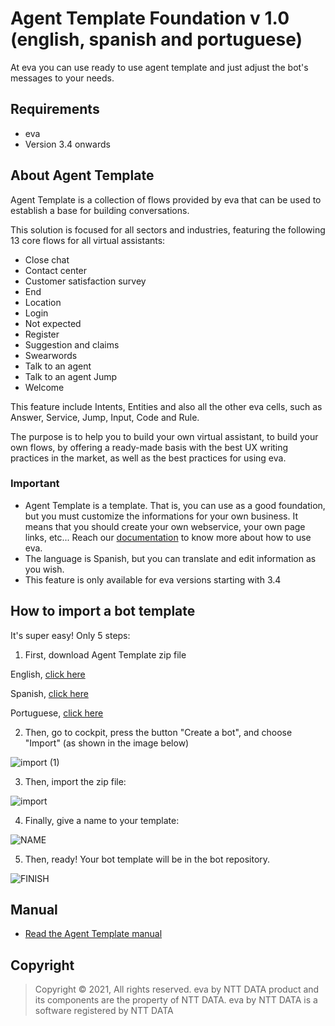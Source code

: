 # Agent Template Foundation v 1.0 (english, spanish and portuguese)

At eva you can use ready to use agent template and just adjust the bot's messages to your needs.

## Requirements 
- eva
- Version 3.4 onwards

## About Agent Template 
Agent Template is a collection of flows provided by eva that can be used to establish a base for building conversations.

This solution is focused for all sectors and industries, featuring the following 13 core flows for all virtual assistants:

- Close chat 
- Contact center
- Customer satisfaction survey
- End
- Location 
- Login 
- Not expected 
- Register 
- Suggestion and claims
- Swearwords
- Talk to an agent
- Talk to an agent Jump
- Welcome

This feature include Intents, Entities and also all the other eva cells, such as Answer, Service, Jump, Input, Code and Rule.

The purpose is to help you to build your own virtual assistant, to build your own flows, by offering a ready-made basis with the best UX writing practices in the market, as well as the best practices for using eva.

### Important
- Agent Template is a template. That is, you can use as a good foundation, but you must customize the informations for your own business. It means that you should create your own webservice, your own page links, etc... Reach our [documentation](https://docs.eva.bot/ntt-data-eva-docs/start-here/what-is-eva) to know more about how to use eva.
- The language is Spanish, but you can translate and edit information as you wish.
- This feature is only available for eva versions starting with 3.4

## How to import a bot template
It's super easy! Only 5 steps:
1) First, download Agent Template zip file 

English, [click here](https://github.com/eva-library/agent-templates-foundation/files/9161912/AT.Foundation.ENG.zip)

Spanish, [click here](https://github.com/eva-library/agent-templates-foundation/blob/main/ede999fb-3499-4f25-99cd-cfd5dbd80181.zip)

Portuguese, [click here](https://github.com/eva-library/agent-templates-foundation/blob/main/850cc22b-13fd-4329-b3d2-f3df0d952d91.zip)

2) Then, go to cockpit, press the button "Create a bot", and choose "Import" (as shown in the image below)

![import (1)](https://user-images.githubusercontent.com/95373474/181065887-ee4b3cf9-197f-4a12-9835-1e4b810cbc0a.jpg)

3) Then, import the zip file:

![import](https://user-images.githubusercontent.com/95373474/181065448-ccf39ac9-5489-44ef-ad5a-800ba1ecb57f.jpg)

4) Finally, give a name to your template:

![NAME](https://user-images.githubusercontent.com/95373474/181066132-ad4a08d6-1a13-4c0d-bb2b-efdc39d08d93.jpg)

5) Then, ready! Your bot template will be in the bot repository.

![FINISH](https://user-images.githubusercontent.com/95373474/181066454-e7b4fb01-067a-4d09-8bd6-5215191eceff.jpg)

## Manual
- [Read the Agent Template manual](https://at.docs.eva.bot/ticketing-agent-template)

## Copyright

> Copyright ©
2021, All rights reserved.
eva by NTT DATA product and its components are the property of NTT DATA.
eva by NTT DATA is a software registered by NTT DATA
